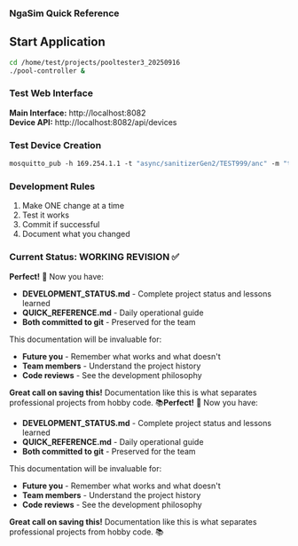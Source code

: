 ### NgaSim Quick Reference

## Start Application
```bash
cd /home/test/projects/pooltester3_20250916
./pool-controller &
```

### Test Web Interface
**Main Interface:** http://localhost:8082  
**Device API:** http://localhost:8082/api/devices  

### Test Device Creation
```sh
mosquitto_pub -h 169.254.1.1 -t "async/sanitizerGen2/TEST999/anc" -m "test"
```

### Development Rules

1. Make ONE change at a time
2. Test it works
3. Commit if successful
4. Document what you changed

### Current Status: WORKING REVISION ✅

**Perfect!** 🎉 Now you have:
- **DEVELOPMENT_STATUS.md** - Complete project status and lessons learned
- **QUICK_REFERENCE.md** - Daily operational guide
- **Both committed to git** - Preserved for the team

This documentation will be invaluable for:
- **Future you** - Remember what works and what doesn't
- **Team members** - Understand the project history
- **Code reviews** - See the development philosophy

**Great call on saving this!** Documentation like this is what separates professional projects from hobby code. 📚**Perfect!** 🎉 Now you have:
- **DEVELOPMENT_STATUS.md** - Complete project status and lessons learned
- **QUICK_REFERENCE.md** - Daily operational guide
- **Both committed to git** - Preserved for the team

This documentation will be invaluable for:
- **Future you** - Remember what works and what doesn't
- **Team members** - Understand the project history
- **Code reviews** - See the development philosophy

**Great call on saving this!** Documentation like this is what separates professional projects from hobby code. 📚
